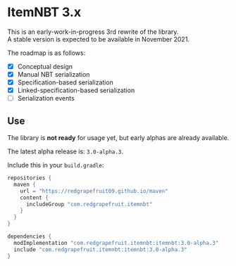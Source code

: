 
# ItemNBT 3.x

This is an early-work-in-progress 3rd rewrite of the library.\
A stable version is expected to be available in November 2021.

The roadmap is as follows:

- [x] Conceptual design
- [x] Manual NBT serialization
- [x] Specification-based serialization
- [x] Linked-specification-based serialization
- [ ] Serialization events

## Use

The library is **not ready** for usage yet, but early alphas are already available.

The latest alpha release is: `3.0-alpha.3`.

Include this in your `build.gradle`:
```groovy
repositories {
  maven {
    url = "https://redgrapefruit09.github.io/maven"
    content {
      includeGroup "com.redgrapefruit.itemnbt"
    }
  }
}

dependencies {
  modImplementation "com.redgrapefruit.itemnbt:itemnbt:3.0-alpha.3"
  include "com.redgrapefruit.itemnbt:itemnbt:3.0-alpha.3"
}
```

